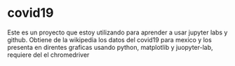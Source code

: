 # covid19

Este es un proyecto que estoy utilizando para aprender a usar jupyter labs y github.
Obtiene de la wikipedia los datos del covid19 para mexico y los presenta en direntes
graficas usando python, matplotlib y juopyter-lab, requiere del el chromedriver
